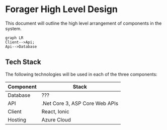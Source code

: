 # Forager High Level Design

This document will outline the high level arrangement of components in the system.

```mermaid
graph LR
Client-->Api;
Api-->Database
```

## Tech Stack

The following technologies will be used in each of the three components:

| Component | Stack                          |
| --------- | ------------------------------ |
| Database  | ???                            |
| API       | .Net Core 3, ASP Core Web APIs |
| Client    | React, Ionic                   |
| Hosting   | Azure Cloud                    |
